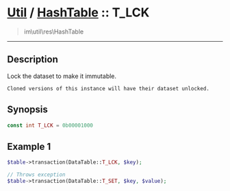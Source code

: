 # [Util](Util.md) / [HashTable](Util-HashTable.md) :: T_LCK
 > im\util\res\HashTable
____

## Description
Lock the dataset to make it immutable.

    Cloned versions of this instance will have their dataset unlocked.  

## Synopsis
```php
const int T_LCK = 0b00001000
```

## Example 1
```php
$table->transaction(DataTable::T_LCK, $key);

// Throws exception
$table->transaction(DataTable::T_SET, $key, $value);
```
